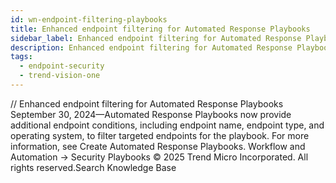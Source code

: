 ```yaml
---
id: wn-endpoint-filtering-playbooks
title: Enhanced endpoint filtering for Automated Response Playbooks
sidebar_label: Enhanced endpoint filtering for Automated Response Playbooks
description: Enhanced endpoint filtering for Automated Response Playbooks
tags:
  - endpoint-security
  - trend-vision-one
---
```


/*<![CDATA[*/ $('#title').html($('meta[name=map-description]').attr('content')); /*]]>*/ Enhanced endpoint filtering for Automated Response Playbooks September 30, 2024—Automated Response Playbooks now provide additional endpoint conditions, including endpoint name, endpoint type, and operating system, to filter targeted endpoints for the playbook. For more information, see Create Automated Response Playbooks. Workflow and Automation → Security Playbooks © 2025 Trend Micro Incorporated. All rights reserved.Search Knowledge Base